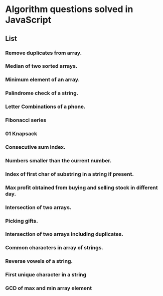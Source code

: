 # Algorithm questions solved in JavaScript

## List

### Remove duplicates from array.

### Median of two sorted arrays.

### Minimum element of an array.

### Palindrome check of a string.

### Letter Combinations of a phone.

### Fibonacci series

### 01 Knapsack

### Consecutive sum index.

### Numbers smaller than the current number.

### Index of first char of substring in a string if present.

### Max profit obtained from buying and selling stock in different day.

### Intersection of two arrays.

### Picking gifts.

### Intersection of two arrays including duplicates.

### Common characters in array of strings.

### Reverse vowels of a string.

### First unique character in a string

### GCD of max and min array element
